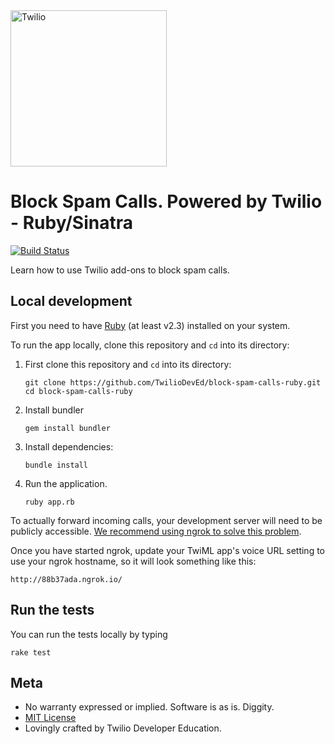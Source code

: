 <a href="https://www.twilio.com">
  <img src="https://static0.twilio.com/marketing/bundles/marketing/img/logos/wordmark-red.svg" alt="Twilio" width="250" />
</a>

# Block Spam Calls. Powered by Twilio - Ruby/Sinatra
[![Build
Status](https://travis-ci.org/TwilioDevEd/block-spam-calls-ruby.svg?branch=master)](https://travis-ci.org/TwilioDevEd/block-spam-calls-ruby)

Learn how to use Twilio add-ons to block spam calls.

## Local development

First you need to have [Ruby](https://www.ruby-lang.org/) (at least v2.3) installed on your system.

To run the app locally, clone this repository and `cd` into its directory:

1. First clone this repository and `cd` into its directory:
   ```
   git clone https://github.com/TwilioDevEd/block-spam-calls-ruby.git
   cd block-spam-calls-ruby
   ```

1. Install bundler

    ```
    gem install bundler
    ```

1. Install dependencies:

    ```
    bundle install
    ```

1. Run the application.

    ```
    ruby app.rb
    ```

To actually forward incoming calls, your development server will need to be publicly accessible. [We recommend using ngrok to solve this problem](https://www.twilio.com/blog/2015/09/6-awesome-reasons-to-use-ngrok-when-testing-webhooks.html).

Once you have started ngrok, update your TwiML app's voice URL setting to use your ngrok hostname, so it will look something like this:

```
http://88b37ada.ngrok.io/
```

## Run the tests

You can run the tests locally by typing

```
rake test
```

## Meta

* No warranty expressed or implied. Software is as is. Diggity.
* [MIT License](http://www.opensource.org/licenses/mit-license.html)
* Lovingly crafted by Twilio Developer Education.
